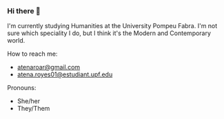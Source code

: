 ### Hi there 👋

I'm currently studying Humanities at the University Pompeu Fabra.
I'm not sure which speciality I do, but I think it's the Modern and Contemporary world.

How to reach me: 
 * atenaroar@gmail.com
 * atena.royes01@estudiant.upf.edu

Pronouns: 
 * She/her
 * They/Them
